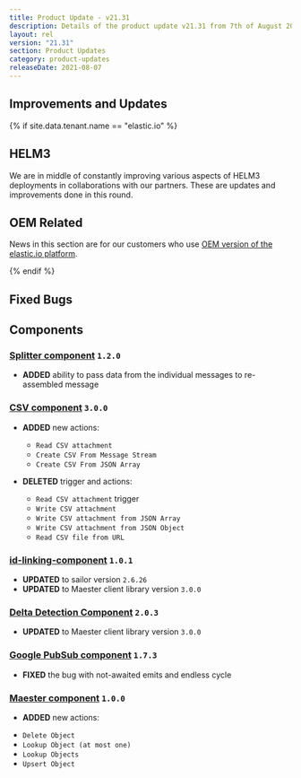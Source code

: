 ```yaml
---
title: Product Update - v21.31
description: Details of the product update v21.31 from 7th of August 2021.
layout: rel
version: "21.31"
section: Product Updates
category: product-updates
releaseDate: 2021-08-07
---
```


## Improvements and Updates



{% if site.data.tenant.name == "elastic.io" %}

## HELM3

We are in middle of constantly improving various aspects of HELM3 deployments in
collaborations with our partners. These are updates and improvements done in
this round.


## OEM Related

News in this section are for our customers who use
[OEM version of the elastic.io platform](https://www.elastic.io/saas-embedded-integration/).


{% endif %}

## Fixed Bugs



## Components

### [Splitter component](/components/splitter/) `1.2.0`

*   **ADDED** ability to pass data from the individual messages to re-assembled message

### [CSV component](/components/csv/) `3.0.0`

*   **ADDED** new actions:
    - `Read CSV attachment`
    - `Create CSV From Message Stream`
    - `Create CSV From JSON Array`

*   **DELETED** trigger and actions:

      - `Read CSV attachment` trigger
      - `Write CSV attachment`
      - `Write CSV attachment from JSON Array`
      - `Write CSV attachment from JSON Object`
      - `Read CSV file from URL`

### [id-linking-component](/components/id-linking/) `1.0.1`

*   **UPDATED** to sailor version `2.6.26`
*   **UPDATED** to Maester client library version `3.0.0`

### [Delta Detection Component](/components/delta-detection/) `2.0.3`

*   **UPDATED** to Maester client library version `3.0.0`

### [Google PubSub component](/components/google-pubsub/) `1.7.3`

*   **FIXED** the bug with not-awaited emits and endless cycle

### [Maester component](/components/maester-component/) `1.0.0`
*   **ADDED** new actions:

  - `Delete Object`
  - `Lookup Object (at most one)`
  - `Lookup Objects`
  - `Upsert Object`
